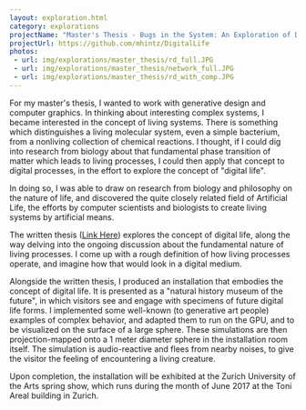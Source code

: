 ```yaml
---
layout: exploration.html
category: explorations
projectName: "Master's Thesis - Bugs in the System: An Exploration of Digital Life"
projectUrl: https://github.com/mhintz/DigitalLife
photos:
 - url: img/explorations/master_thesis/rd_full.JPG
 - url: img/explorations/master_thesis/network_full.JPG
 - url: img/explorations/master_thesis/rd_with_comp.JPG
---
```


For my master's thesis, I wanted to work with generative design and computer graphics. In thinking about interesting complex systems, I became interested in the concept of living systems. There is something which distinguishes a living molecular system, even a simple bacterium, from a nonliving collection of chemical reactions. I thought, if I could dig into research from biology about that fundamental phase transition of matter which leads to living processes, I could then apply that concept to digital processes, in the effort to explore the concept of "digital life".

In doing so, I was able to draw on research from biology and philosophy on the nature of life, and discovered the quite closely related field of Artificial Life, the efforts by computer scientists and biologists to create living systems by artificial means.

The written thesis (<a href="/files/mark_hintz_thesis_final.pdf" target="_blank">Link Here</a>) explores the concept of digital life, along the way delving into the ongoing discussion about the fundamental nature of living processes. I come up with a rough definition of how living processes operate, and imagine how that would look in a digital medium.

Alongside the written thesis, I produced an installation that embodies the concept of digital life. It is presented as a "natural history museum of the future", in which visitors see and engage with specimens of future digital life forms. I implemented some well-known (to generative art people) examples of complex behavior, and adapted them to run on the GPU, and to be visualized on the surface of a large sphere. These simulations are then projection-mapped onto a 1 meter diameter sphere in the installation room itself. The simulation is audio-reactive and flees from nearby noises, to give the visitor the feeling of encountering a living creature.

Upon completion, the installation will be exhibited at the Zurich University of the Arts spring show, which runs during the month of June 2017 at the Toni Areal building in Zurich.
